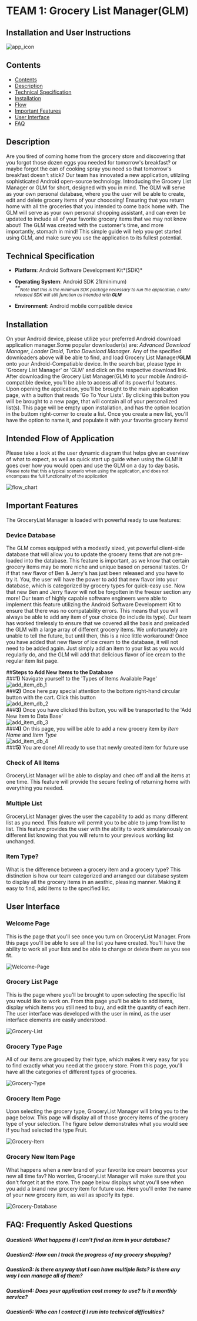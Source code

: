 # TEAM 1: Grocery List Manager(GLM)

## Installation and User Instructions

![app_icon](https://i.imgur.com/Q0oNrSI.png?1)

## Contents
* [Contents](#contents)
* [Description](#description)
* [Technical Specification](#technical-specification)
* [Installation](#installation)
* [Flow](#flow-chart)
* [Important Features](#important-features)
* [User Interface](#user-interface)
* [FAQ](#faq)

## Description

Are you tired of coming home from the grocery store and discovering that you forgot those dozen eggs you needed for tomorrow's breakfast? or maybe forgot the can of cooking spray you need so that tomorrow's breakfast doesn't stick? Our team has innovated a new application, utilziing sophisticated Android open-source technology. Introducing the Grocery List Manager or GLM for short, designed with you in mind. The GLM will serve as your own personal database, where you the user will be able to create, edit and delete grocery items of your chooosing! Ensuring that you return home with all the groceries that you intended to come back home with. The GLM will serve as your own personal shopping assistant, and can even be updated to include all of your favorite grocery items that we may not know about! The GLM was created with the customer's time, and more importantly, stomach in mind! This simple guide will help you get started using GLM, and make sure you use the application to its fullest potential. 

## Technical Specification

* **Platform**: Android Software Development Kit*(SDK)*

* **Operating System**: Android SDK 21(minimum)<br>
	*\*\*<sub>Note that this is the minimum SDK package necessary to run the application, a later released SDK will still function as intended with **GLM**</sub>*

* **Environment**: Android mobile compatible device 

## Installation

On your Android device, please utilize your preferred Android download application manager.Some popular downloader(s) are: *Advanced Download Manager*, *Loader Droid*, *Turbo Download Manager*. Any of the specified downloaders above will be able to find, and load Grocery List Manager/**GLM** onto your Android-Compatiable device. In the search bar, please type in 'Grocery List Manager' or 'GLM' and click on the respective download link. After downloading the Grocery List Manager(GLM) to your mobile Android-compatible device, you'll be able to access all of its powerful features. Upon opening the application, you'll be brought to the main application page, with a button that reads 'Go To Your Lists'. By clicking this button you will be brought to a new page, that will contain all of your personalized list(s). This page will be empty upon installation, and has the option location in the buttom right-corner to create a list. Once you create a new list, you'll have the option to name it, and populate it with your favorite grocery items! 

## Intended Flow of Application 

Please take a look at the user dynamic diagram that helps give an overview of what to expect, as well as quick start up guide when using the GLM! It goes over how you would open and use the GLM on a day to day basis. <br>
<sub> Please note that this a typical scenario when using the application, and does not encompass the full functionality of the application </sub>

![flow_chart](https://i.imgur.com/1bYzpLI.png)

## Important Features

The GroceryList Manager is loaded with powerful ready to use features: 

### Device Database 

The GLM comes equipped with a modestly sized, yet powerful client-side database that will allow you to update the grocery items that are not pre-loaded into the database. This feature is important, as we know that certain grocery items may be more niche and unique based on personal tastes. Or if that new flavor of Ben & Jerry's has just been released and you have to try it. You, the user will have the power to add that new flavor into your database, which is categorized by grocery types for quick-easy use. Now that new Ben and Jerry flavor will not be forgotten in the freezer section any more! Our team of highly capable software engineers were able to implement this feature utilizing the Android Software Development Kit to ensure that there was no compatability errors. This means that you will always be able to add any item of your choice (to include its type). Our team has worked tirelessly to ensure that we covered all the basis and preloaded the GLM with a large array of different grocery items. We unfortunately are unable to tell the future, but until then, this is a nice little workaround! Once you have added that new flavor of ice cream to the database, it will not need to be added again. Just simply add an item to your list as you would regularly do, and the GLM will add that delicious flavor of ice cream to the regular item list page. <br>

##**Steps to Add New Items to the Database** <br>
###**1)** Navigate yourself to the 'Types of Items Available Page'<br>
![add_item_db_1](https://i.imgur.com/JajhfxK.png)<br>
###**2)** Once here pay special attention to the bottom right-hand circular button with the cart. Click this button<br>
![add_item_db_2](https://i.imgur.com/Mmb4bbK.png)<br>
###**3)** Once you have clicked this button, you will be transported to the 'Add New Item to Data Base'<br>
![add_item_db_3](https://i.imgur.com/sXwqJez.png)<br>
###**4)** On this page, you will be able to add a new grocery item by *Item Name* and *Item Type* <br>
![add_item_db_4](https://i.imgur.com/KlYZrXk.png)<br>
###**5)** You are done! All ready to use that newly created item for future use

### Check of All Items

GroceryList Manager will be able to display and chec off and all the items at one time. This feature will provide the secure feeling of returning home with everything you needed. 

### Multiple List

GroceryList Manager gives the user the capability to add as many different list as you need. This feature will permit you to be able to jump from list to list. This feature provides the user with the ability to work simulatenously on different list knowing that you will return to your previous working list unchanged. 

### Item Type?

What is the difference between a grocery item and a grocery type? This distinction is how our team categorized and arranged our database system to display all the grocery items in an aesthic, pleasing manner. Making it easy to find, add items to the specified list. 


## User Interface 

### Welcome Page
This is the page that you'll see once you turn on GroceryList Manager. From this page you'll be able to see all the list you have created. You'll have the ability to work all your lists and be able to change or delete them as you see fit. 

![Welcome-Page](https://i.imgur.com/UkNneXu.png)

### Grocery List Page
This is the page where you'll be brought to upon selecting the specific list you would like to work on. From this page you'll be able to add items, display which items you still need to buy, and edit the quantity of each item. The user interface was developed with the user in mind, as the user interface elements are easily understood. 

![Grocery-List](https://i.imgur.com/h5KsEiw.png)

### Grocery Type Page
All of our items are grouped by their type, which makes it very easy for you to find exactly what you need at the grocery store. From this page, you'll have all the categories of different types of groceries. 

![Grocery-Type](https://i.imgur.com/eQ4PFgD.png)

### Grocery Item Page 
Upon selecting the grocery type, GroceryList Manager will bring you to the page below. This page will display all of those grocery items of the grocery type of your selection. The figure below demonstrates what you would see if you had selected the type Fruit. 

![Grocery-Item](https://i.imgur.com/Na2Okdf.png)

### Grocery New Item Page
What happens when a new brand of your favorite ice cream becomes your new all time fav? No worries, GroceryList Manager will make sure that you don't forget it at the store. The page below displays what you'll see when you add a brand new grocery item for future use. Here you'll enter the name of your new grocery item, as well as specify its type. 

![Grocery-Database](https://i.imgur.com/DNinacg.png)

## FAQ: Frequently Asked Questions 

##### Question1: What happens if I can't find an item in your database?
##### Question2: How can I track the progress of my grocery shopping? 
##### Question3: Is there anyway that I can have multiple lists? Is there any way I can manage all of them? 
##### Question4: Does your application cost money to use? Is it a monthly service?
##### Question5: Who can I contact if I run into technical difficulties? 

